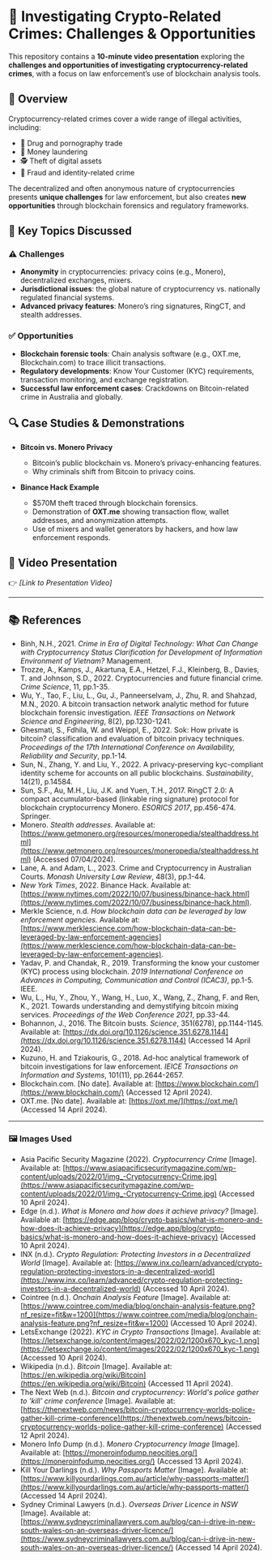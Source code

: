 # 🔐 Investigating Crypto-Related Crimes: Challenges & Opportunities  

This repository contains a **10-minute video presentation** exploring the **challenges and opportunities of investigating cryptocurrency-related crimes**, with a focus on law enforcement’s use of blockchain analysis tools.  

## 📌 Overview  
Cryptocurrency-related crimes cover a wide range of illegal activities, including:  
- 💊 Drug and pornography trade  
- 💸 Money laundering  
- 🕵️ Theft of digital assets  
- 👤 Fraud and identity-related crime  

The decentralized and often anonymous nature of cryptocurrencies presents **unique challenges** for law enforcement, but also creates **new opportunities** through blockchain forensics and regulatory frameworks.  

## 🧩 Key Topics Discussed  
### ⚠️ Challenges  
- **Anonymity** in cryptocurrencies: privacy coins (e.g., Monero), decentralized exchanges, mixers.  
- **Jurisdictional issues**: the global nature of cryptocurrency vs. nationally regulated financial systems.  
- **Advanced privacy features**: Monero’s ring signatures, RingCT, and stealth addresses.  

### ✅ Opportunities  
- **Blockchain forensic tools**: Chain analysis software (e.g., OXT.me, Blockchain.com) to trace illicit transactions.  
- **Regulatory developments**: Know Your Customer (KYC) requirements, transaction monitoring, and exchange registration.  
- **Successful law enforcement cases**: Crackdowns on Bitcoin-related crime in Australia and globally.  

## 🔍 Case Studies & Demonstrations  
- **Bitcoin vs. Monero Privacy**  
  - Bitcoin’s public blockchain vs. Monero’s privacy-enhancing features.  
  - Why criminals shift from Bitcoin to privacy coins.  

- **Binance Hack Example**  
  - $570M theft traced through blockchain forensics.  
  - Demonstration of **OXT.me** showing transaction flow, wallet addresses, and anonymization attempts.  
  - Use of mixers and wallet generators by hackers, and how law enforcement responds.  

## 🎥 Video Presentation  
👉 *[Link to Presentation Video]*  

---

## 📚 References  

- Binh, N.H., 2021. *Crime in Era of Digital Technology: What Can Change with Cryptocurrency Status Clarification for Development of Information Environment of Vietnam?* Management.  
- Trozze, A., Kamps, J., Akartuna, E.A., Hetzel, F.J., Kleinberg, B., Davies, T. and Johnson, S.D., 2022. Cryptocurrencies and future financial crime. *Crime Science*, 11, pp.1-35.  
- Wu, Y., Tao, F., Liu, L., Gu, J., Panneerselvam, J., Zhu, R. and Shahzad, M.N., 2020. A bitcoin transaction network analytic method for future blockchain forensic investigation. *IEEE Transactions on Network Science and Engineering*, 8(2), pp.1230-1241.  
- Ghesmati, S., Fdhila, W. and Weippl, E., 2022. Sok: How private is bitcoin? classification and evaluation of bitcoin privacy techniques. *Proceedings of the 17th International Conference on Availability, Reliability and Security*, pp.1-14.  
- Sun, N., Zhang, Y. and Liu, Y., 2022. A privacy-preserving kyc-compliant identity scheme for accounts on all public blockchains. *Sustainability*, 14(21), p.14584.  
- Sun, S.F., Au, M.H., Liu, J.K. and Yuen, T.H., 2017. RingCT 2.0: A compact accumulator-based (linkable ring signature) protocol for blockchain cryptocurrency Monero. *ESORICS 2017*, pp.456-474. Springer.  
- Monero. *Stealth addresses.* Available at: [https://www.getmonero.org/resources/moneropedia/stealthaddress.html](https://www.getmonero.org/resources/moneropedia/stealthaddress.html) (Accessed 07/04/2024).  
- Lane, A. and Adam, L., 2023. Crime and Cryptocurrency in Australian Courts. *Monash University Law Review*, 48(3), pp.1-44.  
- *New York Times*, 2022. Binance Hack. Available at: [https://www.nytimes.com/2022/10/07/business/binance-hack.html](https://www.nytimes.com/2022/10/07/business/binance-hack.html).  
- Merkle Science, n.d. *How blockchain data can be leveraged by law enforcement agencies.* Available at: [https://www.merklescience.com/how-blockchain-data-can-be-leveraged-by-law-enforcement-agencies](https://www.merklescience.com/how-blockchain-data-can-be-leveraged-by-law-enforcement-agencies).  
- Yadav, P. and Chandak, R., 2019. Transforming the know your customer (KYC) process using blockchain. *2019 International Conference on Advances in Computing, Communication and Control (ICAC3)*, pp.1-5. IEEE.  
- Wu, L., Hu, Y., Zhou, Y., Wang, H., Luo, X., Wang, Z., Zhang, F. and Ren, K., 2021. Towards understanding and demystifying bitcoin mixing services. *Proceedings of the Web Conference 2021*, pp.33-44.  
- Bohannon, J., 2016. The Bitcoin busts. *Science*, 351(6278), pp.1144-1145. Available at: [https://dx.doi.org/10.1126/science.351.6278.1144](https://dx.doi.org/10.1126/science.351.6278.1144) (Accessed 14 April 2024).  
- Kuzuno, H. and Tziakouris, G., 2018. Ad-hoc analytical framework of bitcoin investigations for law enforcement. *IEICE Transactions on Information and Systems*, 101(11), pp.2644-2657.  
- Blockchain.com. [No date]. Available at: [https://www.blockchain.com/](https://www.blockchain.com/) (Accessed 12 April 2024).  
- OXT.me. [No date]. Available at: [https://oxt.me/](https://oxt.me/) (Accessed 14 April 2024).  

---

### 🖼️ Images Used  

- Asia Pacific Security Magazine (2022). *Cryptocurrency Crime* [Image]. Available at: [https://www.asiapacificsecuritymagazine.com/wp-content/uploads/2022/01/img_-Cryptocurrency-Crime.jpg](https://www.asiapacificsecuritymagazine.com/wp-content/uploads/2022/01/img_-Cryptocurrency-Crime.jpg) (Accessed 10 April 2024).  
- Edge (n.d.). *What is Monero and how does it achieve privacy?* [Image]. Available at: [https://edge.app/blog/crypto-basics/what-is-monero-and-how-does-it-achieve-privacy](https://edge.app/blog/crypto-basics/what-is-monero-and-how-does-it-achieve-privacy) (Accessed 10 April 2024).  
- INX (n.d.). *Crypto Regulation: Protecting Investors in a Decentralized World* [Image]. Available at: [https://www.inx.co/learn/advanced/crypto-regulation-protecting-investors-in-a-decentralized-world](https://www.inx.co/learn/advanced/crypto-regulation-protecting-investors-in-a-decentralized-world) (Accessed 10 April 2024).  
- Cointree (n.d.). *Onchain Analysis Feature* [Image]. Available at: [https://www.cointree.com/media/blog/onchain-analysis-feature.png?nf_resize=fit&w=1200](https://www.cointree.com/media/blog/onchain-analysis-feature.png?nf_resize=fit&w=1200) (Accessed 10 April 2024).  
- LetsExchange (2022). *KYC in Crypto Transactions* [Image]. Available at: [https://letsexchange.io/content/images/2022/02/1200x670_kyc-1.png](https://letsexchange.io/content/images/2022/02/1200x670_kyc-1.png) (Accessed 10 April 2024).  
- Wikipedia (n.d.). *Bitcoin* [Image]. Available at: [https://en.wikipedia.org/wiki/Bitcoin](https://en.wikipedia.org/wiki/Bitcoin) (Accessed 11 April 2024).  
- The Next Web (n.d.). *Bitcoin and cryptocurrency: World's police gather to 'kill' crime conference* [Image]. Available at: [https://thenextweb.com/news/bitcoin-cryptocurrency-worlds-police-gather-kill-crime-conference](https://thenextweb.com/news/bitcoin-cryptocurrency-worlds-police-gather-kill-crime-conference) (Accessed 12 April 2024).  
- Monero Info Dump (n.d.). *Monero Cryptocurrency Image* [Image]. Available at: [https://moneroinfodump.neocities.org/](https://moneroinfodump.neocities.org/) (Accessed 13 April 2024).  
- Kill Your Darlings (n.d.). *Why Passports Matter* [Image]. Available at: [https://www.killyourdarlings.com.au/article/why-passports-matter/](https://www.killyourdarlings.com.au/article/why-passports-matter/) (Accessed 14 April 2024).  
- Sydney Criminal Lawyers (n.d.). *Overseas Driver Licence in NSW* [Image]. Available at: [https://www.sydneycriminallawyers.com.au/blog/can-i-drive-in-new-south-wales-on-an-overseas-driver-licence/](https://www.sydneycriminallawyers.com.au/blog/can-i-drive-in-new-south-wales-on-an-overseas-driver-licence/) (Accessed 14 April 2024).  
